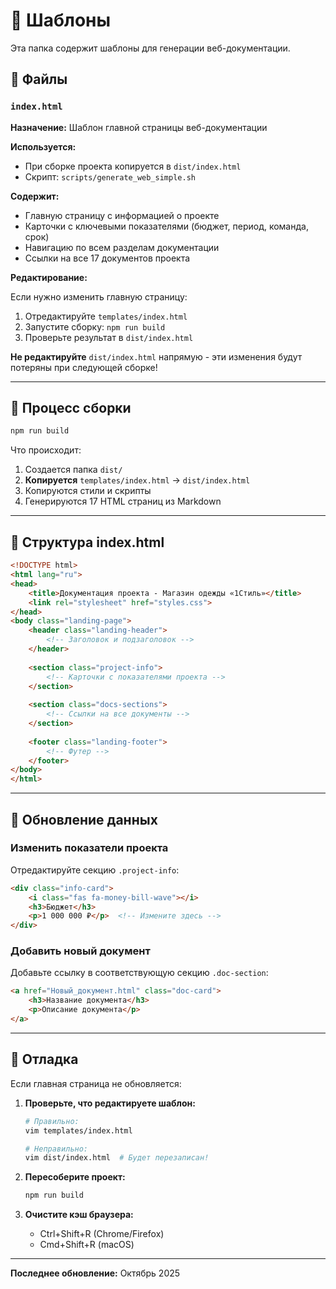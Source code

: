 # 📄 Шаблоны

Эта папка содержит шаблоны для генерации веб-документации.

## 📁 Файлы

### `index.html`

**Назначение:** Шаблон главной страницы веб-документации

**Используется:**

- При сборке проекта копируется в `dist/index.html`
- Скрипт: `scripts/generate_web_simple.sh`

**Содержит:**

- Главную страницу с информацией о проекте
- Карточки с ключевыми показателями (бюджет, период, команда, срок)
- Навигацию по всем разделам документации
- Ссылки на все 17 документов проекта

**Редактирование:**

Если нужно изменить главную страницу:

1. Отредактируйте `templates/index.html`
2. Запустите сборку: `npm run build`
3. Проверьте результат в `dist/index.html`

**Не редактируйте** `dist/index.html` напрямую - эти изменения будут потеряны при следующей сборке!

---

## 🔄 Процесс сборки

```bash
npm run build
```

Что происходит:

1. Создается папка `dist/`
2. **Копируется** `templates/index.html` → `dist/index.html`
3. Копируются стили и скрипты
4. Генерируются 17 HTML страниц из Markdown

---

## 🎨 Структура index.html

```html
<!DOCTYPE html>
<html lang="ru">
<head>
    <title>Документация проекта - Магазин одежды «1Стиль»</title>
    <link rel="stylesheet" href="styles.css">
</head>
<body class="landing-page">
    <header class="landing-header">
        <!-- Заголовок и подзаголовок -->
    </header>
    
    <section class="project-info">
        <!-- Карточки с показателями проекта -->
    </section>
    
    <section class="docs-sections">
        <!-- Ссылки на все документы -->
    </section>
    
    <footer class="landing-footer">
        <!-- Футер -->
    </footer>
</body>
</html>
```

---

## 📝 Обновление данных

### Изменить показатели проекта

Отредактируйте секцию `.project-info`:

```html
<div class="info-card">
    <i class="fas fa-money-bill-wave"></i>
    <h3>Бюджет</h3>
    <p>1 000 000 ₽</p>  <!-- Измените здесь -->
</div>
```

### Добавить новый документ

Добавьте ссылку в соответствующую секцию `.doc-section`:

```html
<a href="Новый_документ.html" class="doc-card">
    <h3>Название документа</h3>
    <p>Описание документа</p>
</a>
```

---

## 🐛 Отладка

Если главная страница не обновляется:

1. **Проверьте, что редактируете шаблон:**

   ```bash
   # Правильно:
   vim templates/index.html
   
   # Неправильно:
   vim dist/index.html  # Будет перезаписан!
   ```

2. **Пересоберите проект:**

   ```bash
   npm run build
   ```

3. **Очистите кэш браузера:**
   - Ctrl+Shift+R (Chrome/Firefox)
   - Cmd+Shift+R (macOS)

---

**Последнее обновление:** Октябрь 2025
